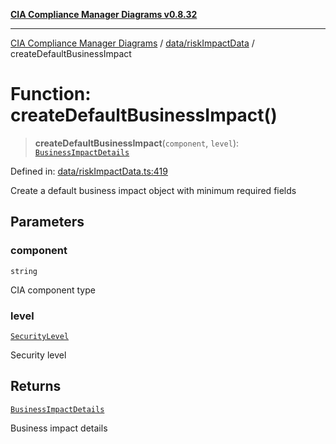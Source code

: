[**CIA Compliance Manager Diagrams v0.8.32**](../../../README.md)

***

[CIA Compliance Manager Diagrams](../../../modules.md) / [data/riskImpactData](../README.md) / createDefaultBusinessImpact

# Function: createDefaultBusinessImpact()

> **createDefaultBusinessImpact**(`component`, `level`): [`BusinessImpactDetails`](../../../types/interfaces/BusinessImpactDetails.md)

Defined in: [data/riskImpactData.ts:419](https://github.com/Hack23/cia-compliance-manager/blob/0dc9a11e510cc2f2986e7debe532892627f2b00f/src/data/riskImpactData.ts#L419)

Create a default business impact object with minimum required fields

## Parameters

### component

`string`

CIA component type

### level

[`SecurityLevel`](../../../types/cia/type-aliases/SecurityLevel.md)

Security level

## Returns

[`BusinessImpactDetails`](../../../types/interfaces/BusinessImpactDetails.md)

Business impact details
